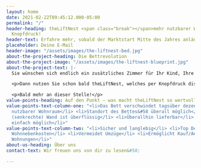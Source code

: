 ```yaml
---
layout: home
date: 2021-02-22T09:45:12.000-05:00
permalink: "/"
header-heading: theLiftNest <span class="break"></span>mehr nutzbarer Wohnraum per
  Knopfdruck!
header-text: Erfahre mehr, sobald der Marktstart Mitte des Jahres anläuft.
placeholder: Deine E-Mail
header-image: "/assets/images/the-liftnest-bed.jpg"
about-the-project-heading: Die Bettrevolution
about-the-project-image: "/assets/images/the-liftnest-blueprint.jpg"
about-the-project-text: |-
  Sie wünschen sich endlich ein zusätzliches Zimmer für Ihr Kind, Ihre Gäste, Ihre Tätigkeit im Homeoffice bzw. einen Sportraum? Sie brauchen also mehr nutzbare Wohnfläche in der bestehenden Wohnung - für mehr Wohn- und Lebensqualität?

  <p>Dann nutzen Sie schon bald theLiftNest, welches per Knopfdruck diskret unter der Zimmerdecke verschwindet. Einfach online bestellen, liefern lassen und sogar im Selbstaufbau überall bequem errichten.</p>

  <p>Bald mehr an dieser Stelle!</p>
value-points-heading: Auf den Punkt – was macht theLiftNest so wertvoll
value-points-text-column-one: "<li>Das Bett verschwindet tagsüber dezent</li> <li>Mehrfach
  nutzbarer Wohnraum</li> <li>Standort des Bettes&#58 überall möglich</li> <li>Tragende
  (senkrechte) Wand ist überflüssig</li> <li>Überallhin lieferbar</li> <li>Selbstbau
  einfach möglich</li>"
value-points-text-column-two: "<li>Sicher und langlebig</li> <li>Top Design</li> <li>Reduziert
  Wohnnebenkosten</li> <li>Vermeidet Umzüge</li> <li>Ermöglicht Kauf/Anmietung kleiner
  Wohnungen</li>"
about-us-heading: Über uns
contact-text: Wir freuen uns von dir zu lesen&#58;

---
```

